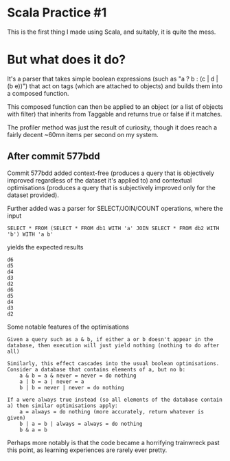 # Scala Practice #1
This is the first thing I made using Scala, and suitably, it is quite the mess.

# But what does it do?
It's a parser that takes simple boolean expressions (such as "a ? b : (c | d | (b e))") that act on tags (which are attached to objects) and builds them into a composed function.

This composed function can then be applied to an object (or a list of objects with filter) that inherits from Taggable and returns true or false if it matches.

The profiler method was just the result of curiosity, though it does reach a fairly decent ~60mn items per second on my system.

## After commit 577bdd
Commit 577bdd added context-free (produces a query that is objectively improved regardless of the dataset it's applied to) and contextual optimisations (produces a query that is subjectively improved only for the dataset provided).

Further added was a parser for SELECT/JOIN/COUNT operations, where the input

    SELECT * FROM (SELECT * FROM db1 WITH 'a' JOIN SELECT * FROM db2 WITH 'b') WITH 'a b'

yields the expected results

    d6
    d5
    d4
    d3
    d2
    d6
    d5
    d4
    d3
    d2

Some notable features of the optimisations

    Given a query such as a & b, if either a or b doesn't appear in the database, then execution will just yield nothing (nothing to do after all)

    Similarly, this effect cascades into the usual boolean optimisations. Consider a database that contains elements of a, but no b:
        a & b = a & never = never = do nothing
        a | b = a | never = a
        b | b = never | never = do nothing

    If a were always true instead (so all elements of the database contain a) then similar optimisations apply:
        a = always = do nothing (more accurately, return whatever is given)
        b | a = b | always = always = do nothing
        b & a = b

Perhaps more notably is that the code became a horrifying trainwreck past this point, as learning experiences are rarely ever pretty.
